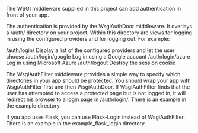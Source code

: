 The WSGI middleware supplied in this project can add authentication in
front of your app.

The authentication is provided by the WsgiAuthDoor middleware. It overlays
a /auth/ directory on your project. Within this directory are views for
logging in using the configured providers and for logging out. For example:

 /auth/login/
  Display a list of the configured providers and let the user choose
 /auth/login/google
  Log in using a Google account
 /auth/login/azure
  Log in using Microsoft Azure
 /auth/logout
  Destroy the session cookie

The WsgiAuthFilter middleware provides a simple way to specify which
directories in your app should be protected. You should wrap your app
with WsgiAuthFilter first and then WsgiAuthDoor. If WsgiAuthFilter
finds that the user has attempted to access a protected page but is not
logged in, it will redirect his browser to a login page in /auth/login/.
There is an example in the example directory.

If you app uses Flask, you can use Flask-Login instead of WsgiAuthFilter.
There is an example in the example\_flask\_login directory.

